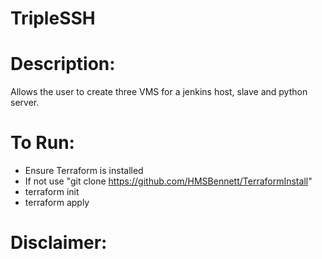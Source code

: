 # TripleSSH

# Description:
Allows the user to create three VMS for a jenkins host, slave and python server.

# To Run:
  - Ensure Terraform is installed
  - If not use "git clone https://github.com/HMSBennett/TerraformInstall"
  - terraform init
  - terraform apply

# Disclaimer:

